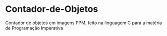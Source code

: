 # Contador-de-Objetos
Contador de objetos em imagens PPM, feito na linguagem C para a matéria de Programação Imperativa

